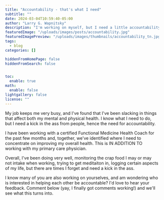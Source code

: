 ```yaml
---
title: "Accountability - that's what I need"
subtitle: ""
date: 2024-03-04T10:59:40-05:00
author: "Larry G. Wapnitsky"
description: "I'm working on myself, but I need a little accountability help"
featuredImage: "/uploads/images/posts/accountability.jpg"
featuredImagePreview: "/uploads/images/thumbnails/accountability_tn.jpg"
tags:
  - blog
categories: []

hiddenFromHomePage: false
hiddenFromSearch: false


toc:
  enable: true
math:
  enable: false
lightgallery: false
license: ""
---
```

My job keeps me very busy, and I've found that I've been slacking in things that affect both my mental and physical health. I know what I need to do, but I need a kick in the ass from people, hence the need for accountability.
<!--more-->
I have been working with a certified Functional Medicine Health Coach for the past few months and, together, we've identified where I need to concentrate on improving my overall health. This is IN ADDITION TO working with my primary care physician.

Overall, I've been doing very well, monitoring the crap food I may or may not intake when working, trying to get meditaiton in, logging certain aspects of my life, but there are times I forget and need a kick in the ass.

I know many of you are also working on yourselves, and am wondering who is interested in helping each other be accountable? I'd love to hear your feedback. Comment below (yay, I finally got comments working!) and we'll see what this turns into.

